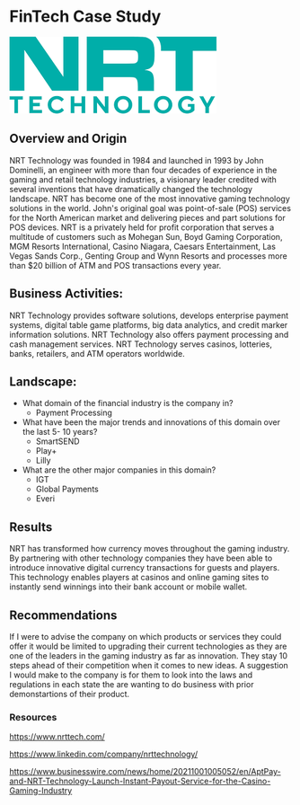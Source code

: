 # FinTech Case Study
![NRT](./NRT.png)
## Overview and Origin
NRT Technology was founded in 1984 and launched in 1993 by John Dominelli, an engineer with more than four decades of experience in the gaming and retail technology industries, a visionary leader credited with several inventions that have dramatically changed the technology landscape. NRT has become one of the most innovative gaming technology solutions in the world. John's original goal was point-of-sale (POS) services for the North American market and delivering pieces and part solutions for POS devices. NRT is a privately held for profit corporation that serves a multitude of customers such as Mohegan Sun, Boyd Gaming Corporation, MGM Resorts International, Casino Niagara, Caesars Entertainment, Las Vegas Sands Corp., Genting Group and Wynn Resorts and processes more than $20 billion of ATM and POS transactions every year.
## Business Activities:
NRT Technology provides software solutions, develops enterprise payment systems, digital table game platforms, big data analytics, and credit marker information solutions. NRT Technology also offers payment processing and cash management services. NRT Technology serves casinos, lotteries, banks, retailers, and ATM operators worldwide.
## Landscape:
* What domain of the financial industry is the company in?
  - Payment Processing
* What have been the major trends and innovations of this domain over the last 5-
10 years?
  - SmartSEND
  - Play+
  - Lilly
* What are the other major companies in this domain?
  - IGT
  - Global Payments
  - Everi
## Results
NRT has transformed how currency moves throughout the gaming industry. By partnering with other technology companies they have been able to introduce innovative digital currency transactions for guests and players. This technology enables players at casinos and online gaming sites to instantly send winnings into their bank account or mobile wallet.
## Recommendations
If I were to advise the company on which products or services they could offer it would be limited to upgrading their current technologies as they are one of the leaders in the gaming industry as far as innovation. They stay 10 steps ahead of their competition when it comes to new ideas. A suggestion I would make to the company is for them to look into the laws and regulations in each state the are wanting to do business with prior demonstartions of their product.
### Resources
https://www.nrttech.com/

https://www.linkedin.com/company/nrttechnology/

https://www.businesswire.com/news/home/20211001005052/en/AptPay-and-NRT-Technology-Launch-Instant-Payout-Service-for-the-Casino-Gaming-Industry
